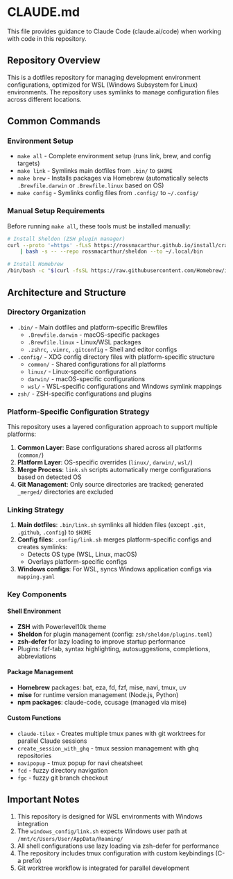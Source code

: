 # CLAUDE.md

This file provides guidance to Claude Code (claude.ai/code) when working with code in this repository.

## Repository Overview

This is a dotfiles repository for managing development environment configurations, optimized for WSL (Windows Subsystem for Linux) environments. The repository uses symlinks to manage configuration files across different locations.

## Common Commands

### Environment Setup
- `make all` - Complete environment setup (runs link, brew, and config targets)
- `make link` - Symlinks main dotfiles from `.bin/` to `$HOME`
- `make brew` - Installs packages via Homebrew (automatically selects `.Brewfile.darwin` or `.Brewfile.linux` based on OS)
- `make config` - Symlinks config files from `.config/` to `~/.config/`

### Manual Setup Requirements
Before running `make all`, these tools must be installed manually:
```bash
# Install Sheldon (ZSH plugin manager)
curl --proto '=https' -fLsS https://rossmacarthur.github.io/install/crate.sh \
    | bash -s -- --repo rossmacarthur/sheldon --to ~/.local/bin

# Install Homebrew
/bin/bash -c "$(curl -fsSL https://raw.githubusercontent.com/Homebrew/install/HEAD/install.sh)"
```

## Architecture and Structure

### Directory Organization
- `.bin/` - Main dotfiles and platform-specific Brewfiles
  - `.Brewfile.darwin` - macOS-specific packages
  - `.Brewfile.linux` - Linux/WSL packages
  - `.zshrc`, `.vimrc`, `.gitconfig` - Shell and editor configs
- `.config/` - XDG config directory files with platform-specific structure
  - `common/` - Shared configurations for all platforms
  - `linux/` - Linux-specific configurations
  - `darwin/` - macOS-specific configurations
  - `wsl/` - WSL-specific configurations and Windows symlink mappings
- `zsh/` - ZSH-specific configurations and plugins

### Platform-Specific Configuration Strategy
This repository uses a layered configuration approach to support multiple platforms:

1. **Common Layer**: Base configurations shared across all platforms (`common/`)
2. **Platform Layer**: OS-specific overrides (`linux/`, `darwin/`, `wsl/`)
3. **Merge Process**: `link.sh` scripts automatically merge configurations based on detected OS
4. **Git Management**: Only source directories are tracked; generated `_merged/` directories are excluded

### Linking Strategy
1. **Main dotfiles**: `.bin/link.sh` symlinks all hidden files (except `.git`, `.github`, `.config`) to `$HOME`
2. **Config files**: `.config/link.sh` merges platform-specific configs and creates symlinks:
   - Detects OS type (WSL, Linux, macOS)
   - Overlays platform-specific configs
3. **Windows configs**: For WSL, syncs Windows application configs via `mapping.yaml`

### Key Components

#### Shell Environment
- **ZSH** with Powerlevel10k theme
- **Sheldon** for plugin management (config: `zsh/sheldon/plugins.toml`)
- **zsh-defer** for lazy loading to improve startup performance
- Plugins: fzf-tab, syntax highlighting, autosuggestions, completions, abbreviations

#### Package Management
- **Homebrew** packages: bat, eza, fd, fzf, mise, navi, tmux, uv
- **mise** for runtime version management (Node.js, Python)
- **npm packages**: claude-code, ccusage (managed via mise)

#### Custom Functions
- `claude-tilex` - Creates multiple tmux panes with git worktrees for parallel Claude sessions
- `create_session_with_ghq` - tmux session management with ghq repositories
- `navipopup` - tmux popup for navi cheatsheet
- `fcd` - fuzzy directory navigation
- `fgc` - fuzzy git branch checkout

## Important Notes

1. This repository is designed for WSL environments with Windows integration
2. The `windows_config/link.sh` expects Windows user path at `/mnt/c/Users/User/AppData/Roaming/`
3. All shell configurations use lazy loading via zsh-defer for performance
4. The repository includes tmux configuration with custom keybindings (C-a prefix)
5. Git worktree workflow is integrated for parallel development

